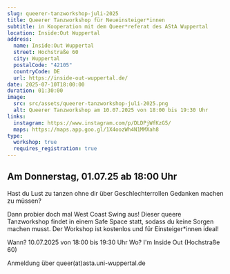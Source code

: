 ```yaml
---
slug: queerer-tanzworkshop-juli-2025
title: Queerer Tanzworkshop für Neueinsteiger*innen
subtitle: in Kooperation mit dem Queer*referat des AStA Wuppertal
location: Inside:Out Wuppertal
address:
  name: Inside:Out Wuppertal
  street: Hochstraße 60
  city: Wuppertal
  postalCode: "42105"
  countryCode: DE
  url: https://inside-out-wuppertal.de/
date: 2025-07-10T18:00:00
duration: 01:30:00
image:
  src: src/assets/queerer-tanzworkshop-juli-2025.png
  alt: Queerer Tanzworkshop am 10.07.2025 von 18:00 bis 19:30 Uhr
links:
  instagram: https://www.instagram.com/p/DLDPjWfKzG5/
  maps: https://maps.app.goo.gl/1X4oozWh4N1MMXah8
type:
  workshop: true
  requires_registration: true
---
```


## Am Donnerstag, 01.07.25 ab 18:00 Uhr

Hast du Lust zu tanzen ohne dir über Geschlechterrollen Gedanken machen zu müssen?

Dann probier doch mal West Coast Swing aus! Dieser queere Tanzworkshop findet in einem Safe Space statt, sodass du keine Sorgen machen musst. Der Workshop ist kostenlos und für Einsteiger\*innen ideal!

Wann? 10.07.2025 von 18:00 bis 19:30 Uhr
Wo? I'm Inside Out (Hochstraße 60)

Anmeldung über queer(at)asta.uni-wuppertal.de
